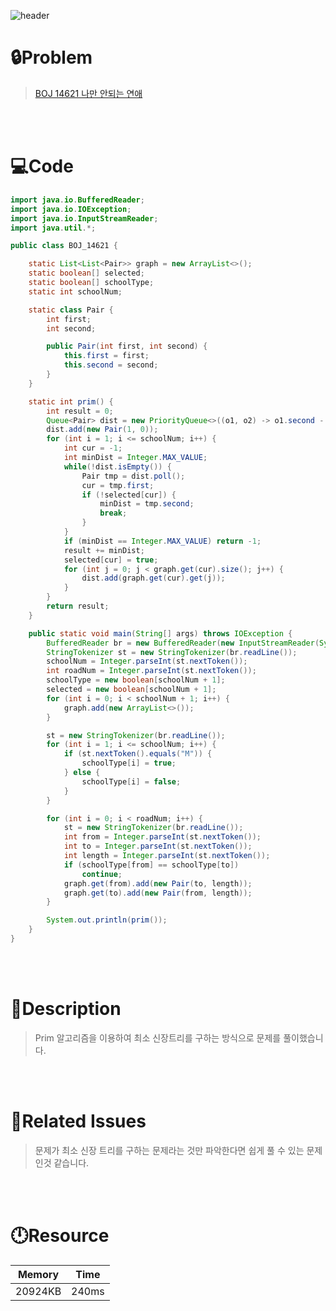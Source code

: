![header](https://capsule-render.vercel.app/api?type=waving&height=200&color=0:FF658D,100:FFCB32&text=BOJ%2014621&fontColor=FFFFFF&fontAlign=80&fontAlignY=35&fontSize=50)

# **🔒Problem**

> [BOJ 14621 나만 안되는 연애](https://www.acmicpc.net/problem/14621)

<br>
<br>

# **💻Code**

```java
import java.io.BufferedReader;
import java.io.IOException;
import java.io.InputStreamReader;
import java.util.*;

public class BOJ_14621 {

    static List<List<Pair>> graph = new ArrayList<>();
    static boolean[] selected;
    static boolean[] schoolType;
    static int schoolNum;

    static class Pair {
        int first;
        int second;

        public Pair(int first, int second) {
            this.first = first;
            this.second = second;
        }
    }

    static int prim() {
        int result = 0;
        Queue<Pair> dist = new PriorityQueue<>((o1, o2) -> o1.second - o2.second);
        dist.add(new Pair(1, 0));
        for (int i = 1; i <= schoolNum; i++) {
            int cur = -1;
            int minDist = Integer.MAX_VALUE;
            while(!dist.isEmpty()) {
                Pair tmp = dist.poll();
                cur = tmp.first;
                if (!selected[cur]) {
                    minDist = tmp.second;
                    break;
                }
            }
            if (minDist == Integer.MAX_VALUE) return -1;
            result += minDist;
            selected[cur] = true;
            for (int j = 0; j < graph.get(cur).size(); j++) {
                dist.add(graph.get(cur).get(j));
            }
        }
        return result;
    }

    public static void main(String[] args) throws IOException {
        BufferedReader br = new BufferedReader(new InputStreamReader(System.in));
        StringTokenizer st = new StringTokenizer(br.readLine());
        schoolNum = Integer.parseInt(st.nextToken());
        int roadNum = Integer.parseInt(st.nextToken());
        schoolType = new boolean[schoolNum + 1];
        selected = new boolean[schoolNum + 1];
        for (int i = 0; i < schoolNum + 1; i++) {
            graph.add(new ArrayList<>());
        }

        st = new StringTokenizer(br.readLine());
        for (int i = 1; i <= schoolNum; i++) {
            if (st.nextToken().equals("M")) {
                schoolType[i] = true;
            } else {
                schoolType[i] = false;
            }
        }

        for (int i = 0; i < roadNum; i++) {
            st = new StringTokenizer(br.readLine());
            int from = Integer.parseInt(st.nextToken());
            int to = Integer.parseInt(st.nextToken());
            int length = Integer.parseInt(st.nextToken());
            if (schoolType[from] == schoolType[to])
                continue;
            graph.get(from).add(new Pair(to, length));
            graph.get(to).add(new Pair(from, length));
        }

        System.out.println(prim());
    }
}
```

<br>
<br>

# **🔑Description**

> Prim 알고리즘을 이용하여 최소 신장트리를 구하는 방식으로 문제를 풀이했습니다.

<br>
<br>

# **📑Related Issues**

> 문제가 최소 신장 트리를 구하는 문제라는 것만 파악한다면 쉽게 풀 수 있는 문제인것 같습니다.

<br>
<br>

# **🕛Resource**

| Memory   | Time   |
| -------- | ------ |
| 20924KB  | 240ms  |
